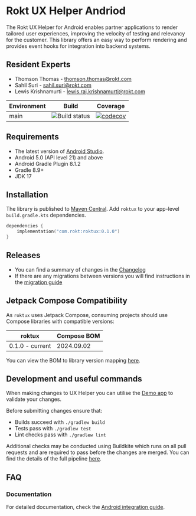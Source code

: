 # Rokt UX Helper Andriod

The Rokt UX Helper for Android enables partner applications to render tailored user experiences, improving the velocity of testing and relevancy for the customer. This library offers an easy way to perform rendering and provides event hooks for integration into backend systems.

## Resident Experts

- Thomson Thomas - <thomson.thomas@rokt.com>
- Sahil Suri - <sahil.suri@rokt.com>
- Lewis Krishnamurti - <lewis.raj.krishnamurti@rokt.com>

| Environment | Build                                                                                               | Coverage                                                                                                                                            |
| ----------- | --------------------------------------------------------------------------------------------------- | --------------------------------------------------------------------------------------------------------------------------------------------------- |
| main        | ![Build status](https://badge.buildkite.com/923371345b3dcc70e1ce4927a4bb937ef7134e2ae30498965b.svg) | [![codecov](https://codecov.io/gh/ROKT/rokt-ux-helper-android/graph/badge.svg?token=inV3Xb1tK9)](https://codecov.io/gh/ROKT/rokt-ux-helper-android) |

## Requirements

- The latest version of [Android Studio](https://developer.android.com/studio).
- Android 5.0 (API level 21) and above
- Android Gradle Plugin 8.1.2
- Gradle 8.9+
- JDK 17

## Installation

The library is published to [Maven Central](https://central.sonatype.com/artifact/com.rokt/roktux).
Add `roktux` to your app-level `build.gradle.kts` dependencies.

```kotlin
dependencies {
    implementation("com.rokt:roktux:0.1.0")
}
```

## Releases

- You can find a summary of changes in the [Changelog](CHANGELOG.md)
- If there are any migrations between versions you will find instructions in the [migration guide](MIGRATING.md)

## Jetpack Compose Compatibility

As `roktux` uses Jetpack Compose, consuming projects should use Compose libraries with compatible versions:

| roktux          | Compose BOM |
| --------------- | ----------- |
| 0.1.0 - current | 2024.09.02  |

You can view the BOM to library version mapping [here](https://developer.android.com/develop/ui/compose/bom/bom-mapping).

## Development and useful commands

When making changes to UX Helper you can utilise the [Demo app](demoapp/README.md) to validate your changes.

Before submitting changes ensure that:

- Builds succeed with `./gradlew build`
- Tests pass with `./gradlew test`
- Lint checks pass with `./gradlew lint`

Additional checks may be conducted using Buildkite which runs on all pull requests and are required to pass before the changes are merged. You can find the details of the full pipeline [here](.buildkite/pipeline.yml).

## FAQ

### Documentation

For detailed documentation, check the [Android integration guide](https://docs.rokt.com/server-to-server/android/).
